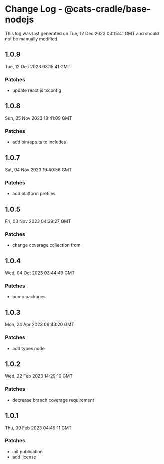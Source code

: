 # Change Log - @cats-cradle/base-nodejs

This log was last generated on Tue, 12 Dec 2023 03:15:41 GMT and should not be manually modified.

## 1.0.9
Tue, 12 Dec 2023 03:15:41 GMT

### Patches

- update react js tsconfig

## 1.0.8
Sun, 05 Nov 2023 18:41:09 GMT

### Patches

- add bin/app.ts to includes

## 1.0.7
Sat, 04 Nov 2023 19:40:56 GMT

### Patches

- add platform profiles

## 1.0.5
Fri, 03 Nov 2023 04:39:27 GMT

### Patches

- change coverage collection from

## 1.0.4
Wed, 04 Oct 2023 03:44:49 GMT

### Patches

- bump packages

## 1.0.3
Mon, 24 Apr 2023 06:43:20 GMT

### Patches

- add types node

## 1.0.2
Wed, 22 Feb 2023 14:29:10 GMT

### Patches

- decrease branch coverage requirement

## 1.0.1
Thu, 09 Feb 2023 04:49:11 GMT

### Patches

- init publication
- add license

